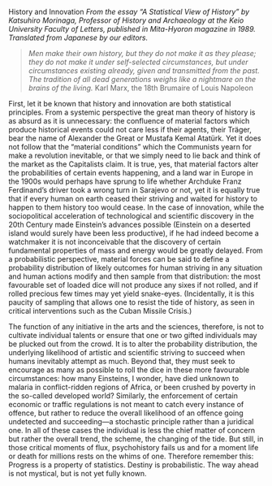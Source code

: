 History and Innovation
*From the essay “A Statistical View of History” by Katsuhiro Morinaga, Professor of History and Archaeology at the Keio University Faculty of Letters, published in Mita-Hyoron magazine in 1989. Translated from Japanese by our editors.*

> *Men make their own history, but they do not make it as they please; they do not make it under self-selected circumstances, but under circumstances existing already, given and transmitted from the past. The tradition of all dead generations weighs like a nightmare on the brains of the living.*
> Karl Marx, the 18th Brumaire of Louis Napoleon

First, let it be known that history and innovation are both statistical principles. From a systemic perspective the great man theory of history is as absurd as it is unnecessary: the confluence of material factors which produce historical events could not care less if their agents, their Träger, bear the name of Alexander the Great or Mustafa Kemal Atatürk. Yet it does not follow that the “material conditions” which the Communists yearn for make a revolution inevitable, or that we simply need to lie back and think of the market as the Capitalists claim. It is true, yes, that material factors alter the probabilities of certain events happening, and a land war in Europe in the 1900s would perhaps have sprung to life whether Archduke Franz Ferdinand’s driver took a wrong turn in Sarajevo or not, yet it is equally true that if every human on earth ceased their striving and waited for history to happen to them history too would cease. In the case of innovation, while the sociopolitical acceleration of technological and scientific discovery in the 20th Century made Einstein’s advances possible (Einstein on a deserted island would surely have been less productive), if he had indeed become a watchmaker it is not inconceivable that the discovery of certain fundamental properties of mass and energy would be greatly delayed. From a probabilistic perspective, material forces can be said to define a probability distribution of likely outcomes for human striving in any situation and human actions modify and then sample from that distribution: the most favourable set of loaded dice will not produce any sixes if not rolled, and if rolled precious few times may yet yield snake-eyes. (Incidentally, it is this paucity of sampling that allows one to resist the tide of history, as seen in critical interventions such as the Cuban Missile Crisis.)

The function of any initiative in the arts and the sciences, therefore, is not to cultivate individual talents or ensure that one or two gifted individuals may be plucked out from the crowd. It is to alter the probability distribution, the underlying likelihood of artistic and scientific striving to succeed when humans inevitably attempt as much. Beyond that, they must seek to encourage as many as possible to roll the dice in these more favourable circumstances: how many Einsteins, I wonder, have died unknown to malaria in conflict-ridden regions of Africa, or been crushed by poverty in the so-called developed world? Similarly, the enforcement of certain economic or traffic regulations is not meant to catch every instance of offence, but rather to reduce the overall likelihood of an offence going undetected and succeeding—a stochastic principle rather than a juridical one. In all of these cases the individual is less the chief matter of concern but rather the overall trend, the scheme, the changing of the tide. But still, in those critical moments of flux, psychohistory fails us and for a moment life or death for millions rests on the whims of one. Therefore remember this: Progress is a property of statistics. Destiny is probabilistic. The way ahead is not mystical, but is not yet fully known.
